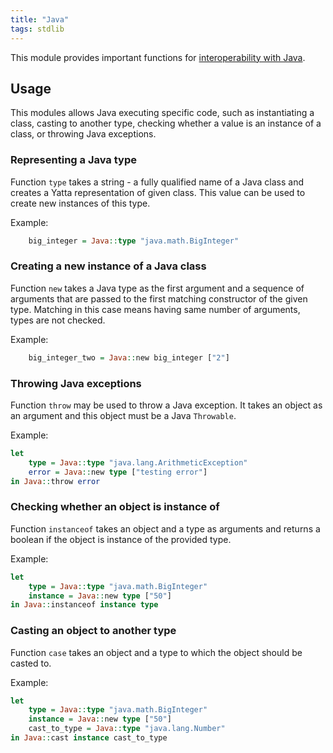 ```yaml
---
title: "Java"
tags: stdlib
---
```


This module provides important functions for [interoperability with Java](/docs/polyglot.md).

## Usage
This modules allows Java executing specific code, such as instantiating a class, casting to another type, checking whether a value is an instance of a class, or throwing Java exceptions.

### Representing a Java type
Function `type` takes a string - a fully qualified name of a Java class and creates a Yatta representation of given class. This value can be used to create new instances of this type.

Example:

```haskell
    big_integer = Java::type "java.math.BigInteger"
```

### Creating a new instance of a Java class
Function `new` takes a Java type as the first argument and a sequence of arguments that are passed to the first matching constructor of the given type. Matching in this case means having same number of arguments, types are not checked.

Example:

```haskell
    big_integer_two = Java::new big_integer ["2"]
```

### Throwing Java exceptions
Function `throw` may be used to throw a Java exception. It takes an object as an argument and this object must be a Java `Throwable`.

Example:

```haskell
let
    type = Java::type "java.lang.ArithmeticException"
    error = Java::new type ["testing error"]
in Java::throw error
```

### Checking whether an object is instance of
Function `instanceof` takes an object and a type as arguments and returns a boolean if the object is instance of the provided type.

Example:

```haskell
let
    type = Java::type "java.math.BigInteger"
    instance = Java::new type ["50"]
in Java::instanceof instance type
```

### Casting an object to another type
Function `case` takes an object and a type to which the object should be casted to.

Example:

```haskell
let
    type = Java::type "java.math.BigInteger"
    instance = Java::new type ["50"]
    cast_to_type = Java::type "java.lang.Number"
in Java::cast instance cast_to_type
```
